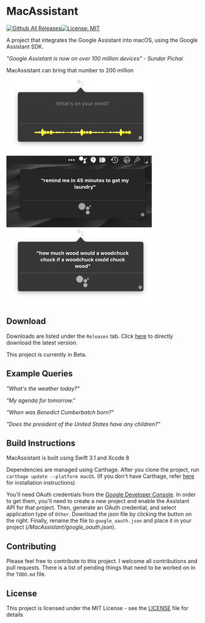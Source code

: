 # MacAssistant

[![Github All Releases](https://img.shields.io/github/downloads/vanshg/MacAssistant/total.svg?style=flat-square)]()[![License: MIT](https://img.shields.io/badge/License-MIT-yellow.svg?style=flat-square)](https://opensource.org/licenses/MIT)

A project that integrates the Google Assistant into macOS, using the Google Assistant SDK.

*"Google Assistant is now on over 100 million devices" - Sundar Pichai*

MacAssistant can bring that number to 200 million

![](images/1.png)
![](images/2.png)
![](images/3.png)

## Download
Downloads are listed under the `Releases` tab.
Click [here](https://github.com/vanshg/MacAssistant/releases/download/0.2/MacAssistant.zip) to directly download the latest version.

This project is currently in Beta.

## Example Queries
*"What's the weather today?"*

*"My agenda for tomorrow."*

*"When was Benedict Cumberbatch born?*"

*"Does the president of the United States have any children?"*

## Build Instructions
MacAssistant is built using Swift 3.1 and Xcode 8

Dependencies are managed using Carthage. After you clone the project, run `carthage update --platform macOS`. (If you don't have Carthage, refer [here](https://github.com/Carthage/Carthage) for installation instructions)

You'll need OAuth credentials from the [Google Developer Console](https://console.developers.google.com). In order to get them, you'll need to create a new project and enable the Assistant API for that project. Then, generate an OAuth credential, and select application type of `Other`. Download the json file by clicking the button on the right. Finally, rename the file to `google_oauth.json` and place it in your project (*/MacAssistant/google_oauth.json*).

## Contributing
Please feel free to contribute to this project. I welcome all contributions and pull requests. There is a list of pending things that need to be worked on in the `TODO.md` file.

## License
This project is licensed under the MIT License - see the [LICENSE](LICENSE) file for details
